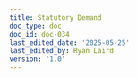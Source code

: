 ```yaml
---
title: Statutory Demand
doc_type: doc
doc_id: doc-034
last_edited_date: '2025-05-25'
last_edited_by: Ryan Laird
version: '1.0'
---
```



